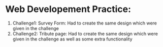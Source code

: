 # Web Developement Practice:

1. Challenge1: Survey Form: Had to create the same design which were given in the challenge
2. Challenge2: Tribute page: Had to create the same design which were given in the challenge as well as some extra functionality
